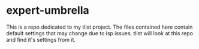# expert-umbrella

This is a repo dedicated to my tlist project. The files contained here contain default settings that may change due to isp issues. tlist will look at this repo and find it's settings from it. 
